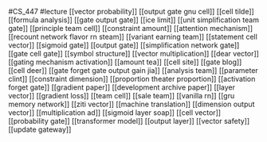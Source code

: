 #CS_447
#lecture
[[vector probability]]
[[output gate gnu cell]]
[[cell tilde]]
[[formula analysis]]
[[gate output gate]]
[[ice limit]]
[[unit simplification team gate]]
[[principle team cell]]
[[constraint amount]]
[[attention mechanism]]
[[recount network flavor rn steam]]
[[variant earning team]]
[[statement cell vector]]
[[sigmoid gate]]
[[output gate]]
[[simplification network gate]]
[[gate cell gate]]
[[symbol structure]]
[[vector multiplication]]
[[dear vector]]
[[gating mechanism activation]]
[[amount tea]]
[[cell site]]
[[gate blog]]
[[cell deer]]
[[gate forget gate output gain jia]]
[[analysis team]]
[[parameter clint]]
[[constraint dimension]]
[[proportion theater proportion]]
[[activation forget gate]]
[[gradient paper]]
[[development archive paper]]
[[layer vector]]
[[gradient loss]]
[[team cell]]
[[sale team]]
[[vanilla rn]]
[[gru memory network]]
[[ziti vector]]
[[machine translation]]
[[dimension output vector]]
[[multiplication ad]]
[[sigmoid layer soap]]
[[cell vector]]
[[probability gate]]
[[transformer model]]
[[output layer]]
[[vector safety]]
[[update gateway]]

